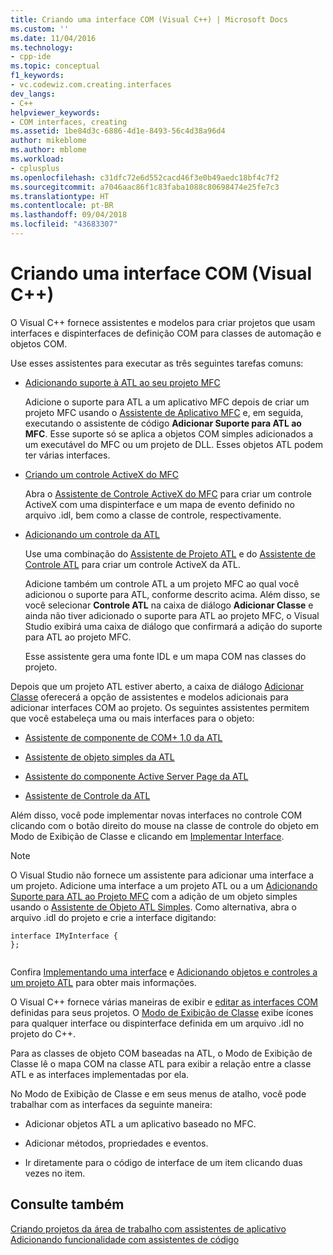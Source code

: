 ```yaml
---
title: Criando uma interface COM (Visual C++) | Microsoft Docs
ms.custom: ''
ms.date: 11/04/2016
ms.technology:
- cpp-ide
ms.topic: conceptual
f1_keywords:
- vc.codewiz.com.creating.interfaces
dev_langs:
- C++
helpviewer_keywords:
- COM interfaces, creating
ms.assetid: 1be84d3c-6886-4d1e-8493-56c4d38a96d4
author: mikeblome
ms.author: mblome
ms.workload:
- cplusplus
ms.openlocfilehash: c31dfc72e6d552cacd46f3e0b49aedc18bf4c7f2
ms.sourcegitcommit: a7046aac86f1c83faba1088c80698474e25fe7c3
ms.translationtype: HT
ms.contentlocale: pt-BR
ms.lasthandoff: 09/04/2018
ms.locfileid: "43683307"
---
```

# <a name="creating-a-com-interface-visual-c"></a>Criando uma interface COM (Visual C++)
O Visual C++ fornece assistentes e modelos para criar projetos que usam interfaces e dispinterfaces de definição COM para classes de automação e objetos COM.  
  
 Use esses assistentes para executar as três seguintes tarefas comuns:  
  
-   [Adicionando suporte à ATL ao seu projeto MFC](../mfc/reference/adding-atl-support-to-your-mfc-project.md)  
  
     Adicione o suporte para ATL a um aplicativo MFC depois de criar um projeto MFC usando o [Assistente de Aplicativo MFC](../mfc/reference/mfc-application-wizard.md) e, em seguida, executando o assistente de código **Adicionar Suporte para ATL ao MFC**. Esse suporte só se aplica a objetos COM simples adicionados a um executável do MFC ou um projeto de DLL. Esses objetos ATL podem ter várias interfaces.  
  
-   [Criando um controle ActiveX do MFC](../mfc/reference/creating-an-mfc-activex-control.md)  
  
     Abra o [Assistente de Controle ActiveX do MFC](../mfc/reference/mfc-activex-control-wizard.md) para criar um controle ActiveX com uma dispinterface e um mapa de evento definido no arquivo .idl, bem como a classe de controle, respectivamente.  
  
-   [Adicionando um controle da ATL](../atl/reference/adding-an-atl-control.md)  
  
     Use uma combinação do [Assistente de Projeto ATL](../atl/reference/atl-project-wizard.md) e do [Assistente de Controle ATL](../atl/reference/atl-control-wizard.md) para criar um controle ActiveX da ATL.  
  
     Adicione também um controle ATL a um projeto MFC ao qual você adicionou o suporte para ATL, conforme descrito acima. Além disso, se você selecionar **Controle ATL** na caixa de diálogo **Adicionar Classe** e ainda não tiver adicionado o suporte para ATL ao projeto MFC, o Visual Studio exibirá uma caixa de diálogo que confirmará a adição do suporte para ATL ao projeto MFC.  
  
     Esse assistente gera uma fonte IDL e um mapa COM nas classes do projeto.  
  
 Depois que um projeto ATL estiver aberto, a caixa de diálogo [Adicionar Classe](../ide/add-class-dialog-box.md) oferecerá a opção de assistentes e modelos adicionais para adicionar interfaces COM ao projeto. Os seguintes assistentes permitem que você estabeleça uma ou mais interfaces para o objeto:  
  
-   [Assistente de componente de COM+ 1.0 da ATL](../atl/reference/atl-com-plus-1-0-component-wizard.md)  
  
-   [Assistente de objeto simples da ATL](../atl/reference/atl-simple-object-wizard.md)  
  
-   [Assistente do componente Active Server Page da ATL](../atl/reference/atl-active-server-page-component-wizard.md)  
  
-   [Assistente de Controle da ATL](../atl/reference/atl-control-wizard.md)  
  
 Além disso, você pode implementar novas interfaces no controle COM clicando com o botão direito do mouse na classe de controle do objeto em Modo de Exibição de Classe e clicando em [Implementar Interface](../ide/implement-interface-wizard.md).  
  
> [!NOTE]
>  O Visual Studio não fornece um assistente para adicionar uma interface a um projeto. Adicione uma interface a um projeto ATL ou a um [Adicionando Suporte para ATL ao Projeto MFC](../mfc/reference/adding-atl-support-to-your-mfc-project.md) com a adição de um objeto simples usando o [Assistente de Objeto ATL Simples](../atl/reference/atl-simple-object-wizard.md). Como alternativa, abra o arquivo .idl do projeto e crie a interface digitando:  
  
```  
interface IMyInterface {  
};  
  
```  
  
 Confira [Implementando uma interface](../ide/implementing-an-interface-visual-cpp.md) e [Adicionando objetos e controles a um projeto ATL](../atl/reference/adding-objects-and-controls-to-an-atl-project.md) para obter mais informações.  
  
 O Visual C++ fornece várias maneiras de exibir e [editar as interfaces COM](../ide/editing-a-com-interface.md) definidas para seus projetos. O [Modo de Exibição de Classe](/visualstudio/ide/viewing-the-structure-of-code) exibe ícones para qualquer interface ou dispinterface definida em um arquivo .idl no projeto do C++.  
  
 Para as classes de objeto COM baseadas na ATL, o Modo de Exibição de Classe lê o mapa COM na classe ATL para exibir a relação entre a classe ATL e as interfaces implementadas por ela.  
  
 No Modo de Exibição de Classe e em seus menus de atalho, você pode trabalhar com as interfaces da seguinte maneira:  
  
-   Adicionar objetos ATL a um aplicativo baseado no MFC.  
  
-   Adicionar métodos, propriedades e eventos.  
  
-   Ir diretamente para o código de interface de um item clicando duas vezes no item.  
  
## <a name="see-also"></a>Consulte também  
 [Criando projetos da área de trabalho com assistentes de aplicativo](../ide/creating-desktop-projects-by-using-application-wizards.md)   
 [Adicionando funcionalidade com assistentes de código](../ide/adding-functionality-with-code-wizards-cpp.md)
